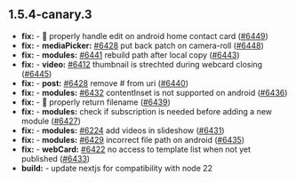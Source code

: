 ## 1.5.4-canary.3

* **fix:**  - 🐛 properly handle edit on android home contact card ([#6449](https://github.com/AzzappApp/azzapp/pull/6449))
* **fix:**  - **mediaPicker:** [#6428](https://github.com/AzzappApp/azzapp/pull/6428) put back patch on camera-roll ([#6448](https://github.com/AzzappApp/azzapp/pull/6448))
* **fix:**  - **modules:** [#6441](https://github.com/AzzappApp/azzapp/pull/6441) rebuild path after local copy ([#6443](https://github.com/AzzappApp/azzapp/pull/6443))
* **fix:**  - **video:** [#6412](https://github.com/AzzappApp/azzapp/pull/6412) thumbnail is strechted during webcard closing ([#6445](https://github.com/AzzappApp/azzapp/pull/6445))
* **fix:**  - **post:** [#6428](https://github.com/AzzappApp/azzapp/pull/6428) remove # from uri ([#6440](https://github.com/AzzappApp/azzapp/pull/6440))
* **fix:**  - **modules:** [#6432](https://github.com/AzzappApp/azzapp/pull/6432) contentInset is not supported on android ([#6436](https://github.com/AzzappApp/azzapp/pull/6436))
* **fix:**  - 🐛 properly return filename ([#6439](https://github.com/AzzappApp/azzapp/pull/6439))
* **fix:**  - **modules:** check if subscription is needed before adding a new module ([#6427](https://github.com/AzzappApp/azzapp/pull/6427))
* **fix:**  - **modules:** [#6224](https://github.com/AzzappApp/azzapp/pull/6224) add videos in slideshow ([#6431](https://github.com/AzzappApp/azzapp/pull/6431))
* **fix:**  - **modules:** [#6429](https://github.com/AzzappApp/azzapp/pull/6429) incorrect file path on android ([#6435](https://github.com/AzzappApp/azzapp/pull/6435))
* **fix:**  - **webCard:** [#6422](https://github.com/AzzappApp/azzapp/pull/6422) no access to template list when not yet published ([#6433](https://github.com/AzzappApp/azzapp/pull/6433))
* **build:**  - update nextjs for compatibility with node 22